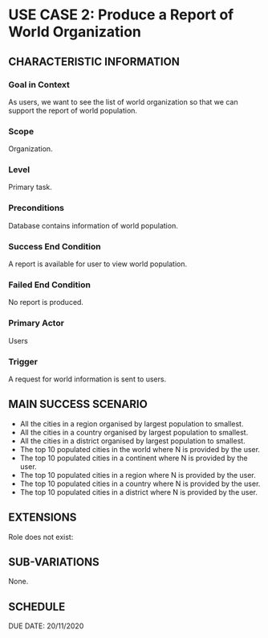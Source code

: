 # USE CASE 2: Produce a Report of World Organization
## CHARACTERISTIC INFORMATION

### Goal in Context

As users, we want to see the list of world organization so that we can support the report of world population.

### Scope

Organization.

### Level

Primary task.

### Preconditions

Database contains information of world population.

### Success End Condition

A report is available for user to view world population.

### Failed End Condition

No report is produced.

### Primary Actor

Users

### Trigger

A request for world information is sent to users.

## MAIN SUCCESS SCENARIO
- All the cities in a region organised by largest population to smallest.
- All the cities in a country organised by largest population to smallest.
- All the cities in a district organised by largest population to smallest.
- The top 10 populated cities in the world where N is provided by the user.
- The top 10 populated cities in a continent where N is provided by the user.
- The top 10 populated cities in a region where N is provided by the user.
- The top 10 populated cities in a country where N is provided by the user.
- The top 10 populated cities in a district where N is provided by the user.

## EXTENSIONS

Role does not exist:

## SUB-VARIATIONS

None.

## SCHEDULE

DUE DATE: 20/11/2020
